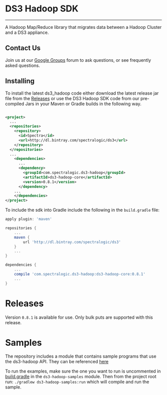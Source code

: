 # DS3 Hadoop SDK

---

A Hadoop Map/Reduce library that migrates data between a Hadoop Cluster and a DS3 appliance.


## Contact Us

Join us at our [Google Groups](https://groups.google.com/d/forum/spectralogicds3-sdks) forum to ask questions, or see frequently asked questions.

## Installing

To install the latest ds3_hadoop code either download the latest release jar file from the [Releases](../../releases) or use the DS3 Hadoop SDK code from our pre-compiled Jars in your Maven or Gradle builds in the following way.

```xml

<project>
  ...
  <repositories>
    <repository>
      <id>Spectra</id>
      <url>http://dl.bintray.com/spectralogic/ds3</url>
    </repository>
  </repositories>
  ...
    <dependencies>
      ...
      <dependency>
        <groupId>com.spectralogic.ds3-hadoop</groupId>
        <artifactId>ds3-hadoop-core</artifactId>
        <version>0.8.1</version>
      </dependency>
    ...  
    </dependencies>
</project>

```

To include the sdk into Gradle include the following in the `build.gradle` file:

```groovy
apply plugin: 'maven'

repositories {
    ...
    maven {
        url 'http://dl.bintray.com/spectralogic/ds3'
    }
    ...
}

dependencies {
    ...
    compile 'com.spectralogic.ds3-hadoop:ds3-hadoop-core:0.8.1'
    ...
}

```

Releases
========

Version `0.8.1` is available for use.  Only bulk puts are supported with this release.

Samples
=======

The repository includes a module that contains sample programs that use the ds3-hadoop API.  They can be referenced [here](https://github.com/SpectraLogic/ds3_hadoop/tree/master/ds3-hadoop-samples/src/main/java/com/spectralogic/hadoop/sample)
 
To run the examples, make sure the one you want to run is uncommented in [build.gradle](https://github.com/SpectraLogic/ds3_hadoop/tree/master/ds3-hadoop-samples/build.gradle) in the `ds3-hadoop-samples` module.  Then from the project root run: `./gradlew ds3-hadoop-samples:run` which will compile and run the sample.
